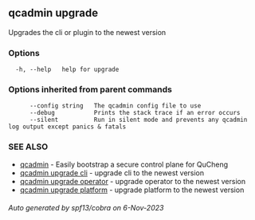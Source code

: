 ## qcadmin upgrade

Upgrades the cli or plugin to the newest version

### Options

```
  -h, --help   help for upgrade
```

### Options inherited from parent commands

```
      --config string   The qcadmin config file to use
      --debug           Prints the stack trace if an error occurs
      --silent          Run in silent mode and prevents any qcadmin log output except panics & fatals
```

### SEE ALSO

* [qcadmin](qcadmin.md)	 - Easily bootstrap a secure control plane for QuCheng
* [qcadmin upgrade cli](qcadmin_upgrade_cli.md)	 - upgrade cli to the newest version
* [qcadmin upgrade operator](qcadmin_upgrade_operator.md)	 - upgrade operator to the newest version
* [qcadmin upgrade platform](qcadmin_upgrade_platform.md)	 - upgrade platform to the newest version

###### Auto generated by spf13/cobra on 6-Nov-2023
